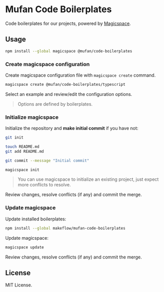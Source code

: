 # Mufan Code Boilerplates

Code boilerplates for our projects, powered by [Magicspace](https://github.com/makeflow/magicspace).

## Usage

```bash
npm install --global magicspace @mufan/code-boilerplates
```

### Create magicspace configuration

Create magicspace configuration file with `magicspace create` command.

```bash
magicspace create @mufan/code-boilerplates/typescript
```

Select an example and review/edit the configuration options.

> Options are defined by boilerplates.

### Initialize magicspace

Initialize the repository and **make initial commit** if you have not:

```bash
git init

touch README.md
git add README.md

git commit --message "Initial commit"
```

```bash
magicspace init
```

> You can use magicspace to initialize an existing project, just expect more conflicts to resolve.

Review changes, resolve conflicts (if any) and commit the merge.

### Update magicspace

Update installed boilerplates:

```bash
npm install --global makeflow/mufan-code-boilerplates
```

Update magicspace:

```bash
magicspace update
```

Review changes, resolve conflicts (if any) and commit the merge.

## License

MIT License.
